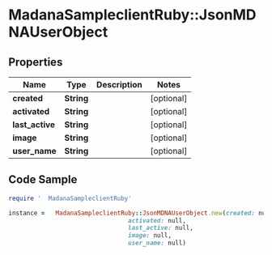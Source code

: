 #   MadanaSampleclientRuby::JsonMDNAUserObject

## Properties

Name | Type | Description | Notes
------------ | ------------- | ------------- | -------------
**created** | **String** |  | [optional] 
**activated** | **String** |  | [optional] 
**last_active** | **String** |  | [optional] 
**image** | **String** |  | [optional] 
**user_name** | **String** |  | [optional] 

## Code Sample

```ruby
require '  MadanaSampleclientRuby'

instance =   MadanaSampleclientRuby::JsonMDNAUserObject.new(created: null,
                                 activated: null,
                                 last_active: null,
                                 image: null,
                                 user_name: null)
```


